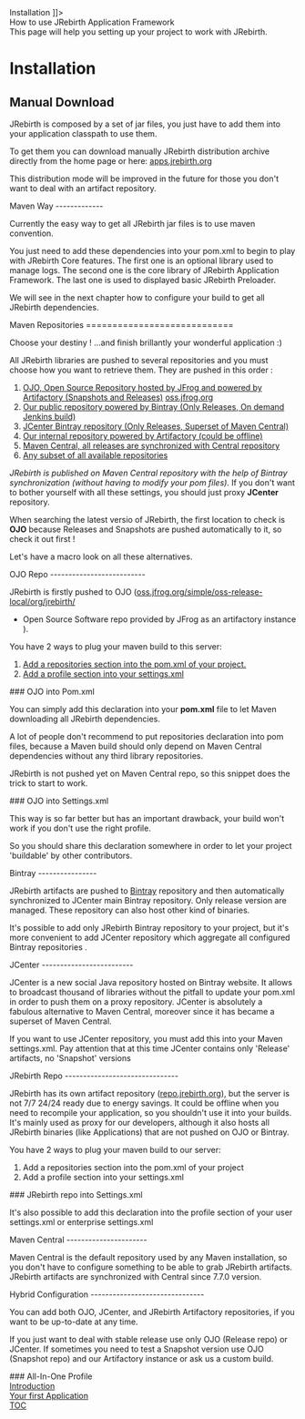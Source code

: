 <head>
<![CDATA[
	<title>Installation</title>
	<link rel="stylesheet" type="text/css" href="../css/shCoreEclipse.css" media="all" />
]]>
</head>

<div id="catcherTitle">How to use JRebirth Application Framework</div>
<div id="catcherContent">This page will help you setting up your project to work with JRebirth.</div>

<!-- MACRO{toc|section=0|fromDepth=1|toDepth=4} -->

        
Installation
=========================


Manual Download
----------------

JRebirth is composed by a set of jar files, you just have to add them into your application classpath to use them.
    
To get them you can download manually JRebirth distribution archive directly from the home page or here:
[apps.jrebirth.org](http://apps.jrebirth.org/org.jrebirth.af/)

This distribution mode will be improved in the future for those you don't want to deal with an artifact repository.


<a name="Maven" />
Maven Way
-------------
    
Currently the easy way to get all JRebirth jar files is to use maven convention.
    

You just need to add these dependencies into your pom.xml to begin to play with JRebirth Core features.
The first one is an optional library used to manage logs.
The second one is the core library of JRebirth Application Framework.
The last one is used to displayed basic JRebirth Preloader.
    

<!-- MACRO{include|highlight-theme=eclipse|source=../sample/pom.xml}-->

<!--
|snippet=xp://project/dependencies|snippet-end-offset=3

MACRO{include|source=../includes/Basic_Dependencies.xml|snippet=xp:/dependencies|set-first-line=1
-->					

We will see in the next chapter how to configure your build to get all JRebirth dependencies. 

<a name="MavenRepositories" />
Maven Repositories
============================

Choose your destiny ! 
...and finish brillantly your wonderful application :)
    
All JRebirth libraries are pushed to several repositories and you must choose how you want to retrieve them.
They are pushed in this order :

1. <a href="#ojo">OJO, Open Source Repository hosted by JFrog and powered by Artifactory (Snapshots and Releases)</a>
   <a href="http://oss.jfrog.org">oss.jfrog.org</a>
2. <a href="#bintray">Our public repository powered by Bintray (Only Releases, On demand Jenkins build)</a>  
3. <a href="#jcenter">JCenter Bintray repository (Only Releases, Superset of Maven Central)</a>  
4. <a href="#repo">Our internal repository powered by Artifactory (could be offline)</a> 
5. <a href="#central">Maven Central, all releases are synchronized with Central repository</a> 
6. <a href="#hybrid">Any subset of all available repositories</a>


*JRebirth is published on Maven Central repository with the help of Bintray synchronization (without having to modify your pom files).*
If you don't want to bother yourself with all these settings, you should just proxy **JCenter** repository.



When searching the latest versio of JRebirth, the first location to check is **OJO** because Releases and Snapshots are pushed automatically to it, so check it out first !

Let's have a macro look on all these alternatives.

<a name="ojo" />
OJO Repo
--------------------------
    
JRebirth is firstly pushed to OJO ([oss.jfrog.org/simple/oss-release-local/org/jrebirth/](http://oss.jfrog.org/simple/oss-release-local/org/jrebirth/)
- Open Source Software repo provided by JFrog as an artifactory instance ).


You have 2 ways to plug your maven build to this server:
1. <a href="#ojopom">Add a repositories section into the pom.xml of your project.</a>
2. <a href="#ojosettings">Add a profile section into your settings.xml</a>
    
    
<a name="ojopom" />
### OJO into Pom.xml

You can simply add this declaration into your **pom.xml** file to let Maven downloading all JRebirth dependencies.
    
A lot of people don't recommend to put repositories declaration into pom files, because a Maven build should only depend on Maven Central dependencies without any third library repositories.
    
JRebirth is not pushed yet on Maven Central repo, so this snippet does the trick to start to work.
    
<!-- MACRO{include|source=../includes/Pom_Repositories.xml}-->

<!-- |snippet=xp://repositories -->

<a name="ojosettings" />
### OJO into Settings.xml

This way is so far better but has an important drawback, your build won't work if you don't use the right profile.
    
So you should share this declaration somewhere in order to let your project 'buildable' by other contributors.

<!-- MACRO{include|source=../includes/OJO_Profile_Settings.xml}-->

<!-- snippet=xp://profiles -->


<a name="bintray" />
Bintray
----------------

JRebirth artifacts are pushed to <a href="https://bintray.com/pkg/show/general/jrebirth/JRebirth/JRebirth">Bintray</a> repository and then automatically synchronized to JCenter main Bintray repository.
Only release version are managed. These repository can also host other kind of binaries.

It's possible to add only JRebirth Bintray repository to your project, but it's more convenient to add JCenter repository which aggregate all configured Bintray repositories .


<a name="jcenter" />
JCenter
-------------------------

JCenter is a new social Java repository hosted on Bintray website. It allows to broadcast thousand of libraries without the pitfall to update your pom.xml in order to push them on a proxy repository.
JCenter is absolutely a fabulous alternative to Maven Central, moreover since it has became a superset of Maven Central.


If you want to use JCenter repository, you must add this into your Maven settings.xml.
Pay attention that at this time JCenter contains only 'Release' artifacts, no 'Snapshot' versions

<!-- MACRO{include|source=../includes/JCenter_Profile_Settings.xml}-->

<!-- snippet=xp://profiles -->

<a name="repo" />
JRebirth Repo
-------------------------------
    
JRebirth has its own artifact repository (<a href="http://repo.jrebirth.org">repo.jrebirth.org</a>), but the server is not 7/7 24/24 ready due to energy savings. It could be offline when you need to recompile your application, so you shouldn't use it into your builds.
It's mainly used as proxy for our developers, although it also hosts all JRebirth binaries (like Applications) that are not pushed on OJO or Bintray.


You have 2 ways to plug your maven build to our server:
1. Add a repositories section into the pom.xml of your project
2. Add a profile section into your settings.xml
    

<a name="jrreposettings" />
### JRebirth repo into Settings.xml

<!-- MACRO{include|source=../includes/Artifactory_Profile_Settings.xml}-->

<!-- snippet=xp://profiles -->

It's also possible to add this declaration into the profile section of your user settings.xml or enterprise settings.xml
    
<a name="central" />
Maven Central
----------------------
    
Maven Central is the default repository used by any Maven installation, so you don't have to configure something to be able to grab JRebirth artifacts.
JRebirth artifacts are synchronized with Central since 7.7.0 version.

<a name="hybrid" />
Hybrid Configuration
-------------------------------

You can add both OJO, JCenter, and JRebirth Artifactory repositories, if you want to be up-to-date at any time.


If you just want to deal with stable release use only OJO (Release repo) or JCenter.
If sometimes you need to test a Snapshot version use OJO (Snapshot repo) and our Artifactory instance or ask us a custom build.


 <a name="AllInOneProfile" />
 ### All-In-One Profile
    
<!-- MACRO{include|source=../includes/All-In-One_Profile_Settings.xml}-->
<!-- snippet=xp://profiles -->

<div class="bottomLinks">
    <div class="previousDocPage">
        <a href="Introduction.html">Introduction</a>
    </div>
    <div class="nextDocPage">
        <a href="Application.html">Your first Application</a>
    </div>
    <div class="tocDocPage">
        <a href="Toc.html">TOC</a>
    </div>
</div>
